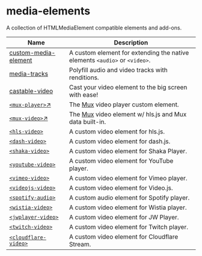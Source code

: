 # media-elements

A collection of HTMLMediaElement compatible elements and add-ons.

| Name                                                                                 | Description                                                                    |
| ------------------------------------------------------------------------------------ | ------------------------------------------------------------------------------ |
| [custom-media-element](packages/custom-media-element)                                | A custom element for extending the native elements `<audio>` or `<video>`.     |
| [media-tracks](packages/media-tracks)                                                | Polyfill audio and video tracks with renditions.                               |
| [castable-video](packages/castable-video)                                            | Cast your video element to the big screen with ease!                           |
| [`<mux-player>`↗](https://github.com/muxinc/elements/tree/main/packages/mux-player) | The [Mux](https://www.mux.com/) video player custom element.                   |
| [`<mux-video>`↗](https://github.com/muxinc/elements/tree/main/packages/mux-video)   | The [Mux](https://www.mux.com/) video element w/ hls.js and Mux data built-in. |
| [`<hls-video>`](packages/hls-video-element)                                          | A custom video element for hls.js.                                             |
| [`<dash-video>`](packages/dash-video-element)                                        | A custom video element for dash.js.                                            |
| [`<shaka-video>`](packages/shaka-video-element)                                      | A custom video element for Shaka Player.                                       |
| [`<youtube-video>`](packages/youtube-video-element)                                  | A custom video element for YouTube player.                                     |
| [`<vimeo-video>`](packages/vimeo-video-element)                                      | A custom video element for Vimeo player.                                       |
| [`<videojs-video>`](packages/videojs-video-element)                                  | A custom video element for Video.js.                                           |
| [`<spotify-audio>`](packages/spotify-audio-element)                                  | A custom audio element for Spotify player.                                     |
| [`<wistia-video>`](packages/wistia-video-element)                                    | A custom video element for Wistia player.                                      |
| [`<jwplayer-video>`](packages/jwplayer-video-element)                                | A custom video element for JW Player.                                          |
| [`<twitch-video>`](packages/twitch-video-element)                                    | A custom video element for Twitch player.                                      |
| [`<cloudflare-video>`](packages/cloudflare-video-element)                            | A custom video element for Cloudflare Stream.                                  |

